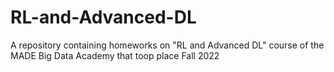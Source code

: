 # RL-and-Advanced-DL
A repository containing homeworks on "RL and Advanced DL" course of the MADE Big Data Academy that toop place Fall 2022
